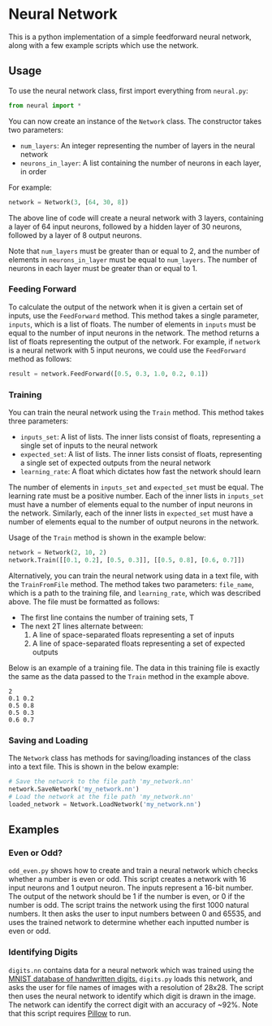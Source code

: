# Neural Network
This is a python implementation of a simple feedforward neural network, along with a few example scripts which use the network.

## Usage
To use the neural network class, first import everything from `neural.py`:
```python
from neural import *
```
You can now create an instance of the `Network` class.
The constructor takes two parameters:
- `num_layers`: An integer representing the number of layers in the neural network
- `neurons_in_layer`: A list containing the number of neurons in each layer, in order

For example:
```python
network = Network(3, [64, 30, 8])
```
The above line of code will create a neural network with 3 layers, containing a layer of 64 input neurons, followed by a hidden layer of 30 neurons, followed by a layer of 8 output neurons.

Note that `num_layers` must be greater than or equal to 2, and the number of elements in `neurons_in_layer` must be equal to `num_layers`. The number of neurons in each layer must be greater than or equal to 1.

### Feeding Forward
To calculate the output of the network when it is given a certain set of inputs, use the `FeedForward` method.
This method takes a single parameter, `inputs`, which is a list of floats.
The number of elements in `inputs` must be equal to the number of input neurons in the network.
The method returns a list of floats representing the output of the network.
For example, if `network` is a neural network with 5 input neurons, we could use the `FeedForward` method as follows:
```python
result = network.FeedForward([0.5, 0.3, 1.0, 0.2, 0.1])
```

### Training

You can train the neural network using the `Train` method. This method takes three parameters:
- `inputs_set`: A list of lists. The inner lists consist of floats, representing a single set of inputs to the neural network
- `expected_set`: A list of lists. The inner lists consist of floats, representing a single set of expected outputs from the neural network
- `learning_rate`: A float which dictates how fast the network should learn

The number of elements in `inputs_set` and `expected_set` must be equal. The learning rate must be a positive number.
Each of the inner lists in `inputs_set` must have a number of elements equal to the number of input neurons in the network. Similarly, each of the inner lists in `expected_set` must have a number of elements equal to the number of output neurons in the network.

Usage of the `Train` method is shown in the example below:
```python
network = Network(2, 10, 2)
network.Train([[0.1, 0.2], [0.5, 0.3]], [[0.5, 0.8], [0.6, 0.7]])
```

Alternatively, you can train the neural network using data in a text file, with the `TrainFromFile` method.
The method takes two parameters: `file_name`, which is a path to the training file, and `learning_rate`, which was described above.
The file must be formatted as follows:
- The first line contains the number of training sets, T
- The next 2T lines alternate between:
  1. A line of space-separated floats representing a set of inputs
  2. A line of space-separated floats representing a set of expected outputs

Below is an example of a training file.
The data in this training file is exactly the same as the data passed to the `Train` method in the example above.
```
2
0.1 0.2
0.5 0.8
0.5 0.3
0.6 0.7
```

### Saving and Loading

The `Network` class has methods for saving/loading instances of the class into a text file.
This is shown in the below example:
```python
# Save the network to the file path 'my_network.nn'
network.SaveNetwork('my_network.nn')
# Load the network at the file path 'my_network.nn'
loaded_network = Network.LoadNetwork('my_network.nn')
```

## Examples

### Even or Odd?
`odd_even.py` shows how to create and train a neural network which checks whether a number is even or odd.
This script creates a network with 16 input neurons and 1 output neuron.
The inputs represent a 16-bit number. The output of the network should be 1 if the number is even, or 0 if the number is odd.
The script trains the network using the first 1000 natural numbers.
It then asks the user to input numbers between 0 and 65535, and uses the trained network to determine whether each inputted number is even or odd.

### Identifying Digits
`digits.nn` contains data for a neural network which was trained using the [MNIST database of handwritten digits.](http://yann.lecun.com/exdb/mnist/) `digits.py` loads this network, and asks the user for file names of images with a resolution of 28x28. The script then uses the neural network to identify which digit is drawn in the image. The network can identify the correct digit with an accuracy of ~92%. Note that this script requires [Pillow](https://python-pillow.org/) to run.
